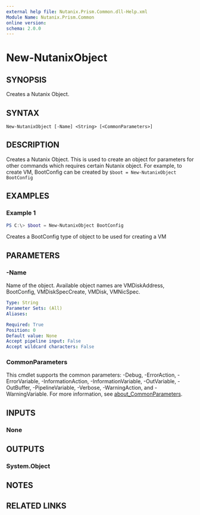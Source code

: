 ```yaml
---
external help file: Nutanix.Prism.Common.dll-Help.xml
Module Name: Nutanix.Prism.Common
online version:
schema: 2.0.0
---
```


# New-NutanixObject

## SYNOPSIS
Creates a Nutanix Object.

## SYNTAX

```
New-NutanixObject [-Name] <String> [<CommonParameters>]
```

## DESCRIPTION
Creates a Nutanix Object. This is used to create an object for parameters for other commands which requires certain Nutanix object. For example, to create VM, BootConfig can be created by `$boot = New-NutanixObject BootConfig`

## EXAMPLES

### Example 1
```powershell
PS C:\> $boot = New-NutanixObject BootConfig
```

Creates a BootConfig type of object to be used for creating a VM

## PARAMETERS

### -Name

Name of the object. Available object names are VMDiskAddress, BootConfig, VMDiskSpecCreate, VMDisk, VMNicSpec.


```yaml
Type: String
Parameter Sets: (All)
Aliases:

Required: True
Position: 0
Default value: None
Accept pipeline input: False
Accept wildcard characters: False
```

### CommonParameters
This cmdlet supports the common parameters: -Debug, -ErrorAction, -ErrorVariable, -InformationAction, -InformationVariable, -OutVariable, -OutBuffer, -PipelineVariable, -Verbose, -WarningAction, and -WarningVariable. For more information, see [about_CommonParameters](http://go.microsoft.com/fwlink/?LinkID=113216).

## INPUTS

### None
## OUTPUTS

### System.Object
## NOTES

## RELATED LINKS

